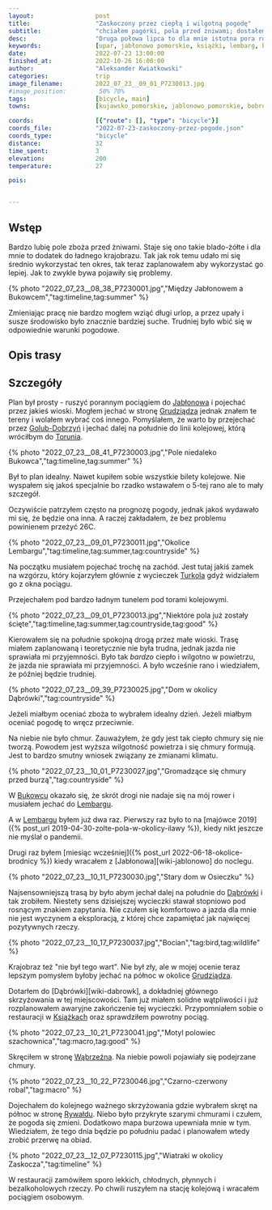 ```yaml
---
layout:                 post
title:                  "Zaskoczony przez ciepłą i wilgotną pogodę"
subtitle:               "chciałem pagórki, pola przed żniwami; dostałem ciepło, wilgoć i deszcz"
desc:                   "Druga połowa lipca to dla mnie istotna pora roku. Pola robią się żółte przed żniwami i ja bardzo lubię ten moment. Chciałem przejechać się rowerem po nieznanym terenie szuając pagórków. Niestety źle odczytałem prognozę pogody i przeszacowałem swoje siły."
keywords:               [upar, jabłonowo pomorskie, książki, lembarg, brudzawy, dąbrówka, osieczek]
date:                   2022-07-23 13:00:00
finished_at:            2022-10-26 16:00:00
author:                 "Aleksander Kwiatkowski"
categories:             trip
image_filename:         2022_07_23__09_01_P7230013.jpg
#image_position:         50% 70%
tags:                   [bicycle, main]
towns:                  [kujawsko_pomorskie, jablonowo_pomorskie, bobrowo, ksiazki]

coords:                 [{"route": [], "type": "bicycle"}]
coords_file:            "2022-07-23-zaskoczony-przez-pogode.json"
coords_type:            "bicycle"
distance:               32
time_spent:             3
elevation:              200
temperature:            27

pois:


---
```


[wiki-jablonowo-pomorskie]: https://pl.wikipedia.org/wiki/Jab%C5%82onowo_Pomorskie
[wiki-grudziadz]: https://pl.wikipedia.org/wiki/Grudzi%C4%85dz
[wiki-golub-dobrzyn]: https://pl.wikipedia.org/wiki/Golub-Dobrzy%C5%84
[wiki-torun]: https://pl.wikipedia.org/wiki/Toru%C5%84
[turkol]: http://www.turkol.pl/
[wiki-bukowiec]: https://pl.wikipedia.org/wiki/Bukowiec_(powiat_brodnicki)
[wiki-lembarg]: https://pl.wikipedia.org/wiki/Lembarg
[wiki-dabrowka]: https://pl.wikipedia.org/wiki/D%C4%85br%C3%B3wka_(powiat_brodnicki)
[wiki-ksiazki]: https://pl.wikipedia.org/wiki/Ksi%C4%85%C5%BCki
[wiki-wabrzezno]: https://pl.wikipedia.org/wiki/W%C4%85brze%C5%BAno
[wiki-rywald]: https://pl.wikipedia.org/wiki/Rywa%C5%82d_(wojew%C3%B3dztwo_kujawsko-pomorskie)

## Wstęp

Bardzo lubię pole zboża przed żniwami. Staje się ono takie blado-żółte i dla mnie
to dodatek do ładnego krajobrazu.
Tak jak rok temu udało mi się średnio wykorzystać ten okres, tak teraz zaplanowałem
aby wykorzystać go lepiej. Jak to zwykle bywa pojawiły się problemy.

{% photo "2022_07_23__08_38_P7230001.jpg","Między Jabłonowem a Bukowcem","tag:timeline,tag:summer" %}

Zmieniając pracę nie bardzo mogłem wziąć długi urlop, a przez upały i susze
środowisko było znacznie bardziej suche. Trudniej było wbić się w odpowiednie
warunki pogodowe.

## Opis trasy

<div class='strava-embed-placeholder' data-embed-type='activity' data-embed-id='7520475571'></div><script src='https://strava-embeds.com/embed.js'></script>

## Szczegóły

Plan był prosty - ruszyć porannym pociągiem do [Jabłonowa][wiki-jablonowo-pomorskie]
i pojechać przez jakieś wioski. Mogłem jechać w stronę [Grudziądza][wiki-grudziadz]
jednak znałem te tereny i wolałem wybrać coś innego. Pomyślałem, że warto by
przejechać przez [Golub-Dobrzyń][wiki-golub-dobrzyn] i jechać dalej na południe do
linii kolejowej, którą wróciłbym do [Torunia][wiki-torun].

{% photo "2022_07_23__08_41_P7230003.jpg","Pole niedaleko Bukowca","tag:timeline,tag:summer" %}

Był to plan idealny. Nawet kupiłem sobie wszystkie bilety kolejowe. Nie wyspałem się jakoś
specjalnie bo rzadko wstawałem o 5-tej rano ale to mały szczegół.

Oczywiście patrzyłem często na prognozę pogody, jednak jakoś wydawało mi się,
że będzie ona inna. A raczej zakładałem, że bez problemu powinienem przeżyć 26C.

{% photo "2022_07_23__09_01_P7230011.jpg","Okolice Lembargu","tag:timeline,tag:summer,tag:countryside" %}

Na początku musiałem pojechać trochę na zachód. Jest tutaj jakiś
zamek na wzgórzu, który kojarzyłem głównie z wycieczek [Turkola][turkol]
gdyż widziałem go z okna pociągu.

Przejechałem pod bardzo ładnym tunelem pod torami kolejowymi.

{% photo "2022_07_23__09_01_P7230013.jpg","Niektóre pola już zostały ścięte","tag:timeline,tag:summer,tag:countryside,tag:good" %}

Kierowałem się na południe spokojną drogą przez małe wioski. Trasę miałem zaplanowaną
i teoretycznie nie była trudna, jednak jazda nie sprawiała mi przyjemności.
Było tak *bardzo* ciepło i wilgotno w powietrzu, że jazda nie sprawiała
mi przyjemności. A było wcześnie rano i wiedziałem, że później będzie trudniej.

{% photo "2022_07_23__09_39_P7230025.jpg","Dom w okolicy Dąbrówki","tag:countryside" %}

Jeżeli miałbym oceniać zboża to wybrałem idealny dzień. Jeżeli miałbym
oceniać pogodę to wręcz przeciwnie.

Na niebie nie było chmur. Zauważyłem, że gdy jest tak ciepło chmury
się nie tworzą.
Powodem jest wyższa wilgotność powietrza i się chmury formują.
Jest to bardzo smutny wniosek związany ze zmianami klimatu.

{% photo "2022_07_23__10_01_P7230027.jpg","Gromadzące się chmury przed burzą","tag:countryside" %}

W [Bukowcu][wiki-bukowiec] okazało się, że skrót drogi nie nadaje się na mój
rower i musiałem jechać do [Lembargu][wiki-lembarg].

A w [Lembargu][wiki-lembarg] byłem już dwa raz. Pierwszy raz
było to na
[majówce 2019]({% post_url 2019-04-30-zolte-pola-w-okolicy-ilawy %}), kiedy nikt
jeszcze nie myślał o pandemii.

Drugi raz byłem [miesiąc wcześniej]({% post_url 2022-06-18-okolice-brodnicy %})
kiedy wracałem z [Jabłonowa][wiki-jablonowo] do noclegu.

{% photo "2022_07_23__10_11_P7230030.jpg","Stary dom w Osieczku" %}

Najsensowniejszą trasą by było abym jechał dalej na południe do [Dąbrówki][wiki-dabrowka]
i tak zrobiłem. Niestety sens dzisiejszej wycieczki stawał
stopniowo pod rosnącym znakiem zapytania. Nie czułem się komfortowo
a jazda dla mnie nie jest wyczynem a eksploracją, z której chce zapamiętać
jak najwięcej pozytywnych rzeczy.

{% photo "2022_07_23__10_17_P7230037.jpg","Bocian","tag:bird,tag:wildlife" %}

Krajobraz też "nie był tego wart". Nie był zły, ale w mojej ocenie teraz
lepszym pomysłem byłoby jechać na północ w okolice [Grudziądza][wiki-grudziadz].

Dotarłem do [Dąbrówki][wiki-dabrowk], a dokładniej głównego skrzyżowania w tej miejscowości.
Tam już miałem solidne wątpliwości i już rozplanowałem awaryjne
zakończenie tej wycieczki. Przypomniałem sobie o restauracji
w [Książkach][wiki-ksiazki] oraz sprawdziłem powrotny pociąg.

{% photo "2022_07_23__10_21_P7230041.jpg","Motyl polowiec szachownica","tag:macro,tag:good" %}

Skręciłem w stronę [Wąbrzeźna][wiki-wabrzezno]. Na niebie powoli pojawiały
się podejrzane chmury.

{% photo "2022_07_23__10_22_P7230046.jpg","Czarno-czerwony robal","tag:macro" %}

Dojechałem do kolejnego ważnego skrzyżowania gdzie wybrałem
skręt na północ w stronę [Rywałdu][wiki-rywald]. Niebo było przykryte szarymi
chmurami i czułem, że pogoda się zmieni. Dodatkowo mapa burzowa
upewniała mnie w tym. Wiedziałem, że tego dnia będzie po południu padać
i planowałem wtedy zrobić przerwę na obiad.

{% photo "2022_07_23__12_07_P7230115.jpg","Wiatraki w okolicy Zaskocza","tag:timeline" %}

W restauracji zamówiłem sporo lekkich, chłodnych, płynnych i bezalkoholowych rzeczy.
Po chwili ruszyłem na stację kolejową i wracałem pociągiem osobowym.
